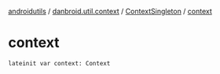 [androidutils](../../index.md) / [danbroid.util.context](../index.md) / [ContextSingleton](index.md) / [context](./context.md)

# context

`lateinit var context: Context`